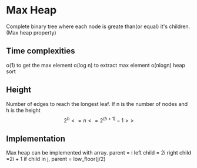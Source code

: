 
# Max Heap 

Complete binary tree where each node is greate than(or equal) it's children.(Max heap property)

## Time complexities 
o(1) to get the max element 
o(log n) to extract max element 
o(nlogn) heap sort 

## Height 
Number of edges to reach the longest leaf. 
If n is the number of nodes and h is the height 
$${2^h <= n <= 2^(h+1) -1>>}$$

## Implementation 
Max heap can be implemented with array. 
parent = i 
left child = 2i
right child  =2i + 1
if child in j, parent = low_floor(j/2)

